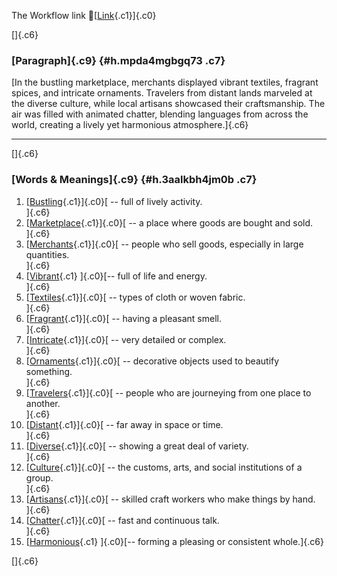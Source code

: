 The Workflow link
👏[[Link](https://www.google.com/url?q=http://www.google.com&sa=D&source=editors&ust=1756329838873107&usg=AOvVaw1WkQMpxz1S2IBQmXJd3vos){.c1}]{.c0}

[]{.c6}

### [Paragraph]{.c9} {#h.mpda4mgbgq73 .c7}

[In the bustling marketplace, merchants displayed vibrant textiles,
fragrant spices, and intricate ornaments. Travelers from distant lands
marveled at the diverse culture, while local artisans showcased their
craftsmanship. The air was filled with animated chatter, blending
languages from across the world, creating a lively yet harmonious
atmosphere.]{.c6}

------------------------------------------------------------------------

[]{.c6}

### [Words & Meanings]{.c9} {#h.3aalkbh4jm0b .c7}

1.  [[Bustling](https://www.google.com/url?q=http://www.google.com&sa=D&source=editors&ust=1756329838874889&usg=AOvVaw0LPTmKQgryjFBWz5xSxB8-){.c1}]{.c0}[ --
    full of lively activity.\
    ]{.c6}
2.  [[Marketplace](https://www.google.com/url?q=http://www.google.com&sa=D&source=editors&ust=1756329838875239&usg=AOvVaw0plftjVU0kD41tDhFzVRcu){.c1}]{.c0}[ --
    a place where goods are bought and sold.\
    ]{.c6}
3.  [[Merchants](https://www.google.com/url?q=http://www.google.com&sa=D&source=editors&ust=1756329838875581&usg=AOvVaw1X8v2BqLGel1fIKve7VhWS){.c1}]{.c0}[ --
    people who sell goods, especially in large quantities.\
    ]{.c6}
4.  [[Vibrant](https://www.google.com/url?q=http://www.google.com&sa=D&source=editors&ust=1756329838876032&usg=AOvVaw35JfQCXTCI5k74COQmZA97){.c1}
    ]{.c0}[-- full of life and energy.\
    ]{.c6}
5.  [[Textiles](https://www.google.com/url?q=http://www.google.com&sa=D&source=editors&ust=1756329838876325&usg=AOvVaw3kbO6Ac_iRi4emHzUxbaSq){.c1}]{.c0}[ --
    types of cloth or woven fabric.\
    ]{.c6}
6.  [[Fragrant](https://www.google.com/url?q=http://www.google.com&sa=D&source=editors&ust=1756329838876623&usg=AOvVaw2Hrelj_fZsX1gsX4poCXDA){.c1}]{.c0}[ --
    having a pleasant smell.\
    ]{.c6}
7.  [[Intricate](https://www.google.com/url?q=http://www.google.com&sa=D&source=editors&ust=1756329838877951&usg=AOvVaw3TKEoby0826NIGgWClcvpw){.c1}]{.c0}[ --
    very detailed or complex.\
    ]{.c6}
8.  [[Ornaments](https://www.google.com/url?q=http://www.google.com&sa=D&source=editors&ust=1756329838878220&usg=AOvVaw3Wdy6q3zvkpE3TVccBDRlL){.c1}]{.c0}[ --
    decorative objects used to beautify something.\
    ]{.c6}
9.  [[Travelers](https://www.google.com/url?q=http://www.google.com&sa=D&source=editors&ust=1756329838878496&usg=AOvVaw3_rWdjXzG0crrwcqW5d6G5){.c1}]{.c0}[ --
    people who are journeying from one place to another.\
    ]{.c6}
10. [[Distant](https://www.google.com/url?q=http://www.google.com&sa=D&source=editors&ust=1756329838878737&usg=AOvVaw2VtGjEmmMzMqOmJw0PuReN){.c1}]{.c0}[ --
    far away in space or time.\
    ]{.c6}
11. [[Diverse](https://www.google.com/url?q=http://www.google.com&sa=D&source=editors&ust=1756329838878988&usg=AOvVaw3al1isxD2cm1XZLPf-nlhS){.c1}]{.c0}[ --
    showing a great deal of variety.\
    ]{.c6}
12. [[Culture](https://www.google.com/url?q=http://www.google.com&sa=D&source=editors&ust=1756329838879281&usg=AOvVaw0cVX5gR2TbGYus_ASxntz9){.c1}]{.c0}[ --
    the customs, arts, and social institutions of a group.\
    ]{.c6}
13. [[Artisans](https://www.google.com/url?q=http://www.google.com&sa=D&source=editors&ust=1756329838879617&usg=AOvVaw237W_F6hISXgCBy4N4WEZd){.c1}]{.c0}[ --
    skilled craft workers who make things by hand.\
    ]{.c6}
14. [[Chatter](https://www.google.com/url?q=http://www.google.com&sa=D&source=editors&ust=1756329838879967&usg=AOvVaw06w3WHuqim0K_s4uZZ-SGS){.c1}]{.c0}[ --
    fast and continuous talk.\
    ]{.c6}
15. [[Harmonious](https://www.google.com/url?q=http://www.google.com&sa=D&source=editors&ust=1756329838880247&usg=AOvVaw03YGXEVLwaezgfcDLxVV61){.c1}
    ]{.c0}[-- forming a pleasing or consistent whole.]{.c6}

[]{.c6}
